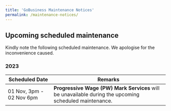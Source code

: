 ```yaml
---
title: 'GoBusiness Maintenance Notices'
permalink: /maintenance-notices/
---
```


## Upcoming scheduled maintenance

Kindly note the following scheduled maintenance. We apologise for the inconvenience caused.

### 2023 

| **Scheduled Date** | **Remarks** |  
|  -----------   |----------
| 01 Nov, 3pm - 02 Nov 6pm | **Progressive Wage (PW) Mark Services** will be unavailable during the upcoming scheduled maintenance. | 
     
   

<script src="/jquery/jquery.min.js"></script>
<script src="/jquery/resize-tables.js"></script>
